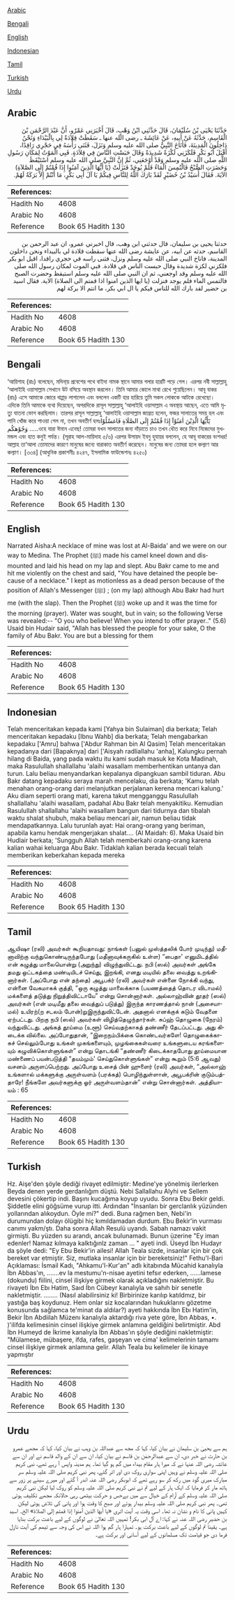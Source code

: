 [Arabic](#arabic)

[Bengali](#bengali)

[English](#english)

[Indonesian](#indonesian)

[Tamil](#tamil)

[Turkish](#turkish)

[Urdu](#urdu)

## Arabic


<div dir="rtl" lang="ar" style={{fontSize:'larger',backgroundColor:'#f8f9fa',padding:20}}>
حَدَّثَنَا يَحْيَى بْنُ سُلَيْمَانَ، قَالَ حَدَّثَنِي ابْنُ وَهْبٍ، قَالَ أَخْبَرَنِي عَمْرٌو، أَنَّ عَبْدَ الرَّحْمَنِ بْنَ الْقَاسِمِ، حَدَّثَهُ عَنْ أَبِيهِ، عَنْ عَائِشَةَ ـ رضى الله عنها ـ سَقَطَتْ قِلاَدَةٌ لِي بِالْبَيْدَاءِ وَنَحْنُ دَاخِلُونَ الْمَدِينَةَ، فَأَنَاخَ النَّبِيُّ صلى الله عليه وسلم وَنَزَلَ، فَثَنَى رَأْسَهُ فِي حَجْرِي رَاقِدًا، أَقْبَلَ أَبُو بَكْرٍ فَلَكَزَنِي لَكْزَةً شَدِيدَةً وَقَالَ حَبَسْتِ النَّاسَ فِي قِلاَدَةٍ‏.‏ فَبِي الْمَوْتُ لِمَكَانِ رَسُولِ اللَّهِ صلى الله عليه وسلم وَقَدْ أَوْجَعَنِي، ثُمَّ إِنَّ النَّبِيَّ صلى الله عليه وسلم اسْتَيْقَظَ وَحَضَرَتِ الصُّبْحُ فَالْتُمِسَ الْمَاءُ فَلَمْ يُوجَدْ فَنَزَلَتْ ‏(‏يَا أَيُّهَا الَّذِينَ آمَنُوا إِذَا قُمْتُمْ إِلَى الصَّلاَةِ‏)‏ الآيَةَ‏.‏ فَقَالَ أُسَيْدُ بْنُ حُضَيْرٍ لَقَدْ بَارَكَ اللَّهُ لِلنَّاسِ فِيكُمْ يَا آلَ أَبِي بَكْرٍ، مَا أَنْتُمْ إِلاَّ بَرَكَةٌ لَهُمْ‏.‏
</div>
<div style={{backgroundColor:'#f8f9fa',padding:20, marginBottom: 10}}><table> <thead> <tr> <th>References:</th> <th></th> </tr> </thead> <tbody><tr><td>Hadith No</td><td>4608</td></tr><tr><td>Arabic No</td><td>4608</td></tr><tr><td>Reference</td><td>Book 65 Hadith 130</td></tr></tbody></table></div>


<div dir="rtl" lang="ar" style={{fontSize:'larger',backgroundColor:'#f8f9fa',padding:20}}>
حدثنا يحيى بن سليمان، قال حدثني ابن وهب، قال اخبرني عمرو، ان عبد الرحمن بن القاسم، حدثه عن ابيه، عن عايشة رضى الله عنها سقطت قلادة لي بالبيداء ونحن داخلون المدينة، فاناخ النبي صلى الله عليه وسلم ونزل، فثنى راسه في حجري راقدا، اقبل ابو بكر فلكزني لكزة شديدة وقال حبست الناس في قلادة. فبي الموت لمكان رسول الله صلى الله عليه وسلم وقد اوجعني، ثم ان النبي صلى الله عليه وسلم استيقظ وحضرت الصبح فالتمس الماء فلم يوجد فنزلت (يا ايها الذين امنوا اذا قمتم الى الصلاة) الاية. فقال اسيد بن حضير لقد بارك الله للناس فيكم يا ال ابي بكر، ما انتم الا بركة لهم
</div>
<div style={{backgroundColor:'#f8f9fa',padding:20, marginBottom: 10}}><table> <thead> <tr> <th>References:</th> <th></th> </tr> </thead> <tbody><tr><td>Hadith No</td><td>4608</td></tr><tr><td>Arabic No</td><td>4608</td></tr><tr><td>Reference</td><td>Book 65 Hadith 130</td></tr></tbody></table></div>

## Bengali


<div dir="ltr" lang="bn" style={{fontSize:'larger',backgroundColor:'#f8f9fa',padding:20}}>
‘আয়িশাহ (রাঃ) বলেছেন, মদিনা্য় প্রবেশের পথে বাইদা নামক স্থানে আমার গলার হারটি পড়ে গেল। এরপর নবী সাল্লাল্লাহু ‘আলাইহি ওয়াসাল্লাম সেখানে উট বসিয়ে অবস্থান করলেন। তিনি আমার কোলে মাথা রেখে শুয়েছিলেন। আবূ বাকর (রাঃ) এসে আমাকে জোরে থাপ্পড় লাগালেন এবং বললেন একটি হার হারিয়ে তুমি সকল লোককে আটকে রেখেছো। এদিকে তিনি আমাকে ব্যথা দিয়েছেন, অপরদিকে রাসূল সাল্লাল্লাহু ‘আলাইহি ওয়াসাল্লাম এ অবস্থায় আছেন, এতে আমি মৃত্যু যাতনা ভোগ করছিলাম। তারপর রাসূল সাল্লাল্লাহু ‘আলাইহি ওয়াসাল্লাম জাগ্রত হলেন, ফজর সালাতের সময় হল এবং পানি খোঁজ করে পাওয়া গেল না, তখন অবতীর্ণ হলঃيٓٓأَيُّهَا الَّذِيْنَ اٰمَنُوْآ إِذَا قُمْتُمْ إِلَى الصَّلَاةِ فَاغسْلُوْا وَجُوْهكُم .....ওহে যারা ঈমান এনেছ! তোমরা যখন সালাতের জন্য দাঁড়াতে চাও তখন ধৌত করে নিবে নিজেদের মুখমন্ডল এবং হাত কনুই পর্যন্ত। (সূরাহ আল-মায়িদাহ ৫/৬) এরপর উসায়দ ইবনু হুযায়র বললেন, হে আবূ বাকরের বংশধর! আল্লাহ তা‘আলা তোমাদের কারণে মানুষের জন্যে বারাকাত অবতীর্ণ করেছেন। মানুষের জন্য তোমরা হলে কল্যাণ আর কল্যাণ। [৩৩৪] (আধুনিক প্রকাশনীঃ ৪২৪৭, ইসলামিক ফাউন্ডেশনঃ ৪২৫০)
</div>
<div style={{backgroundColor:'#f8f9fa',padding:20, marginBottom: 10}}><table> <thead> <tr> <th>References:</th> <th></th> </tr> </thead> <tbody><tr><td>Hadith No</td><td>4608</td></tr><tr><td>Arabic No</td><td>4608</td></tr><tr><td>Reference</td><td>Book 65 Hadith 130</td></tr></tbody></table></div>

## English


<div dir="ltr" lang="en" style={{fontSize:'larger',backgroundColor:'#f8f9fa',padding:20}}>
Narrated Aisha:A necklace of mine was lost at Al-Baida' and we were on our way to Medina. The Prophet (ﷺ) made his camel kneel down and dismounted and laid his head on my lap and slept. Abu Bakr came to me and hit me violently on the chest and said, "You have detained the people because of a necklace." I kept as motionless as a dead person because of the position of Allah's Messenger (ﷺ) ; (on my lap) although Abu Bakr had hurt me (with the slap). Then the Prophet (ﷺ) woke up and it was the time for the morning (prayer). Water was sought, but in vain; so the following Verse was revealed:-- "O you who believe! When you intend to offer prayer.." (5.6) Usaid bin Hudair said, "Allah has blessed the people for your sake, O the family of Abu Bakr. You are but a blessing for them
</div>
<div style={{backgroundColor:'#f8f9fa',padding:20, marginBottom: 10}}><table> <thead> <tr> <th>References:</th> <th></th> </tr> </thead> <tbody><tr><td>Hadith No</td><td>4608</td></tr><tr><td>Arabic No</td><td>4608</td></tr><tr><td>Reference</td><td>Book 65 Hadith 130</td></tr></tbody></table></div>

## Indonesian


<div dir="ltr" lang="id" style={{fontSize:'larger',backgroundColor:'#f8f9fa',padding:20}}>
Telah menceritakan kepada kami [Yahya bin Sulaiman] dia berkata; Telah menceritakan kepadaku [Ibnu Wahb] dia berkata; Telah mengabarkan kepadaku ['Amru] bahwa ['Abdur Rahman bin Al Qasim] Telah menceritakan kepadanya dari [Bapaknya] dari ['Aisyah radliallahu 'anha], Kalungku pernah hilang di Baida, yang pada waktu itu kami sudah masuk ke Kota Madinah, maka Rasulullah shallallahu 'alaihi wasallam memberhentikan untanya dan turun. Lalu beliau menyandarkan kepalanya dipangkuan sambil tiduran. Abu Bakr datang kepadaku seraya marah mencelaku, dia berkata; 'Kamu telah menahan orang-orang dari melanjutkan perjalanan kerena mencari kalung.' Aku diam seperti orang mati, karena takut mengganggu Rasulullah shallallahu 'alaihi wasallam, padahal Abu Bakr telah menyakitiku. Kemudian Rasulullah shallallahu 'alaihi wasallam bangun dari tidurnya dan tibalah waktu shalat shubuh, maka beliau mencari air, namun beliau tidak mendapatkannya. Lalu turunlah ayat: Hai orang-orang yang beriman, apabila kamu hendak mengerjakan shalat…. (Al Maidah: 6). Maka Usaid bin Hudlair berkata; 'Sungguh Allah telah memberkahi orang-orang karena kalian wahai keluarga Abu Bakr. Tidaklah kalian berada kecuali telah memberikan keberkahan kepada mereka
</div>
<div style={{backgroundColor:'#f8f9fa',padding:20, marginBottom: 10}}><table> <thead> <tr> <th>References:</th> <th></th> </tr> </thead> <tbody><tr><td>Hadith No</td><td>4608</td></tr><tr><td>Arabic No</td><td>4608</td></tr><tr><td>Reference</td><td>Book 65 Hadith 130</td></tr></tbody></table></div>

## Tamil


<div dir="ltr" lang="ta" style={{fontSize:'larger',backgroundColor:'#f8f9fa',padding:20}}>
ஆயிஷா (ரலி) அவர்கள் கூறியதாவது: நாங்கள் (பனுல் முஸ்த்தலிக் போர் முடிந்து) மதீனாவிற்கு வந்துகொண்டிருந்தபோது (மதீனாவுக்கருகில் உள்ள) “பைதா' எனுமிடத்தில் என் கழுத்து மாலையொன்று (அறுந்து) விழுந்துவிட்டது. நபி (ஸல்) அவர்கள் அங்கே தமது ஒட்டகத்தை மண்டியிடச் செய்து, இறங்கி, எனது மடியில் தலை வைத்து உறங்கினார்கள். (அப்போது என் தந்தை) அபூபக்ர் (ரலி) அவர்கள் என்னை நோக்கி வந்து, என்னை வேகமாகக் குத்தி, “ஒரு கழுத்து மாலைக்காக (பயணத்தைத் தொடர விடாமல்) மக்களைத் தடுத்து நிறுத்திவிட்டாயே” என்று சொன்னார்கள். அல்லாஹ்வின் தூதர் (ஸல்) அவர்கள் (என் மடிமீது தலை வைத்துப் படுத்து) இருந்த காரணத்தால் நான் (அசையாமல்) உயிரற்(ற சடலம் போன்)றுஇருந்துவிட்டேன். அதனால் எனக்குக் கடும் வேதனை ஏற்பட்டது. பிறகு நபி (ஸல்) அவர்கள் விழித்தெழுந்தார்கள். சுப்ஹ் தொழுகை (நேரம்) வந்துவிட்டது. அங்கத் தூய்மை (உளூ) செய்வதற்காகத் தண்ணீர் தேடப்பட்டது. அது கிடைக்க வில்லை. அப்போதுதான், “இறைநம்பிக்கை கொண்டவர்களே! தொழுகைக்காகச் செல்லும்போது உங்கள் முகங்களையும், முழங்கைகள்வரை உங்களுடைய கரங்களையும் கழுவிக்கொள்ளுங்கள்” என்று தொடங்கி “தண்ணீர் கிடைக்காதபோது தூய்மையான மண்ணைப் பயன்படுத்தி “தயம்மும்' செய்துகொள்ளுங்கள்” என்று கூறும் (5:6 ஆவது) வசனம் அருளப்பெற்றது. அப்போது உசைத் பின் ஹுளைர் (ரலி) அவர்கள், “அல்லாஹ் உங்களால் மக்களுக்கு அருள்வளம் (பரக்கத்) பொழிந்துள்ளான், அபூபக்ரின் குடும்பத்தாரே! நீங்களே அவர்களுக்கு ஓர் அருள்வளம்தான்” என்று சொன்னார்கள். அத்தியாயம் : 65
</div>
<div style={{backgroundColor:'#f8f9fa',padding:20, marginBottom: 10}}><table> <thead> <tr> <th>References:</th> <th></th> </tr> </thead> <tbody><tr><td>Hadith No</td><td>4608</td></tr><tr><td>Arabic No</td><td>4608</td></tr><tr><td>Reference</td><td>Book 65 Hadith 130</td></tr></tbody></table></div>

## Turkish


<div dir="ltr" lang="tr" style={{fontSize:'larger',backgroundColor:'#f8f9fa',padding:20}}>
Hz. Aişe'den şöyle dediği rivayet edilmiştir: Medine'ye yönelmiş ilerlerken Beyda denen yerde gerdanlığım düştü. Nebi Sallallahu Alyhi ve Sellem devesini çökertip indi. Başını kucağıma koyup uyudu. Sonra Ebu Bekir geldi. Şiddetle elini göğsüme vurup itti. Ardından "İnsanları bir gerclanlık yüzünden yollarından alıkoydun. Öyle mi?" dedi. Buna rağmen ben, Nebi'in durumundan dolayı ölügibi hiç kımıldamadan durdum. Ebu Bekir'in vurması canımı yakm/ştı. Daha sonra Allah Resulü uyandı. Sabah namazı vakit girmişti. Bu yüzden su arandı, ancak bulunamadı. Bunun üzerine "Ey iman edenler! Namaz kılmaya kalktığınlz zaman ... " ayeti indi. Üseyd İbn Hudayr da şöyle dedi: "Ey Ebu Bekir'in ailesi! Allah Teala sizde, insanlar için bir çok bereket var etmiştir. Siz, mutlaka insanlar için bir bereketsiniz!" Fethu'l-Bari Açıklaması: İsmail Kadı, "Ahkamu'l-Kur'an" adlı kitabında Mücahid kanalıyla İbn Abbas'ın, .......ev la mestumu'n-nisae ayetini tefsır ederken, ......lamese (dokundu) fiilini, cinsel ilişkiye girmek olarak açıkladığını nakletmiştir. Bu rivayeti İbn Ebı Hatim, Saıd İbn Cübeyr kanalıyla ve sahıh bir senetle nakletmiştir. ........ (Nasıl alabilirsiniz ki! Birbirinize karılıp katıldmız, bir yastığa baş koydunuz. Hem onlar siz kocalarından hukukIarını gözetme konusunda sağlamca te'minat da aldılar?) ayeti hakkında İbn Ebı Hatim'in, Bekir İbn Abdiilah Müzenı kanalıyla aktardığı riva yete göre, İbn Abbas, •. )'ilifda kelimesinin cinsel ilişkiye girmek anlamına geldiğini belirtmiştir. Abd İbn Humeyd de İkrime kanalıyla İbn Abbas'ın şöyle dediğini nakletmiştir: "Mülamese, mübaşere, ifda, rafes, gaşeyan ve cima' kelimelerinin tamamı cinsel ilişkiye girmek anlamına gelir. Allah Teala bu kelimeler ile kinaye yapmıştır
</div>
<div style={{backgroundColor:'#f8f9fa',padding:20, marginBottom: 10}}><table> <thead> <tr> <th>References:</th> <th></th> </tr> </thead> <tbody><tr><td>Hadith No</td><td>4608</td></tr><tr><td>Arabic No</td><td>4608</td></tr><tr><td>Reference</td><td>Book 65 Hadith 130</td></tr></tbody></table></div>

## Urdu


<div dir="rtl" lang="ur" style={{fontSize:'larger',backgroundColor:'#f8f9fa',padding:20}}>
ہم سے یحییٰ بن سلیمان نے بیان کیا، کہا کہ مجھ سے عبداللہ بن وہب نے بیان کیا، کہا کہ مجھے عمرو بن حارث نے خبر دی، ان سے عبدالرحمٰن بن قاسم نے بیان کیا، ان سے ان کے والد قاسم نے اور ان سے عائشہ رضی اللہ عنہا نے کہ میرا ہار مقام بیداء میں گم ہو گیا تھا۔ ہم مدینہ واپس آ رہے تھے، نبی کریم صلی اللہ علیہ وسلم نے وہیں اپنی سواری روک دی اور اتر گئے، پھر نبی کریم صلی اللہ علیہ وسلم سر مبارک میری گود میں رکھ کر سو رہے تھے کہ ابوبکر رضی اللہ عنہ اندر آ گئے اور میرے سینے پر زور سے ہاتھ مار کر فرمایا کہ ایک ہار کے لیے تم نے نبی کریم صلی اللہ علیہ وسلم کو روک لیا لیکن نبی کریم صلی اللہ علیہ وسلم کے آرام کے خیال سے میں بےحس و حرکت بیٹھی رہی حالانکہ مجھے تکلیف ہوئی تھی۔ پھر نبی کریم صلی اللہ علیہ وسلم بیدار ہوئے اور صبح کا وقت ہوا اور پانی کی تلاش ہوئی لیکن کہیں پانی کا نام و نشان نہ تھا۔ اسی وقت یہ آیت اتری «يا أيها الذين آمنوا إذا قمتم إلى الصلاة‏» الخ۔ اسید بن حضیر رضی اللہ عنہ نے کہا: اے آل ابی بکر! تمہیں اللہ تعالیٰ نے لوگوں کے لیے باعث برکت بنایا ہے۔ یقیناً تم لوگوں کے لیے باعث برکت ہو۔ تمہارا ہار گم ہوا اللہ نے اس کی وجہ سے تیمم کی آیت نازل فرما دی جو قیامت تک مسلمانوں کے لیے آسانی اور برکت ہے۔
</div>
<div style={{backgroundColor:'#f8f9fa',padding:20, marginBottom: 10}}><table> <thead> <tr> <th>References:</th> <th></th> </tr> </thead> <tbody><tr><td>Hadith No</td><td>4608</td></tr><tr><td>Arabic No</td><td>4608</td></tr><tr><td>Reference</td><td>Book 65 Hadith 130</td></tr></tbody></table></div>